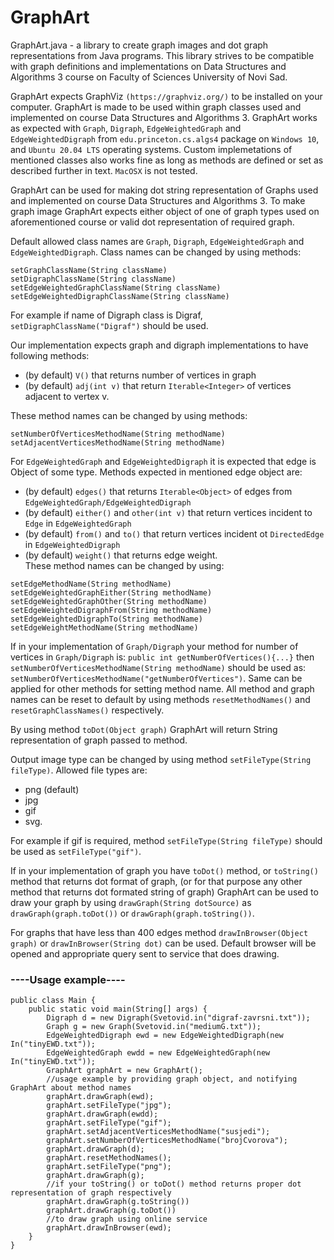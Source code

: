 # GraphArt

GraphArt.java - a library to create graph images and dot graph representations from Java programs. This library strives to be compatible with graph definitions and implementations on Data Structures and Algorithms 3 course on  Faculty of Sciences University of Novi Sad.

GraphArt expects GraphViz ``(https://graphviz.org/)`` to be installed on your computer. GraphArt is made to be used within graph classes used and implemented on course Data Structures and Algorithms 3. GraphArt works as expected with ``Graph``, ``Digraph``, ``EdgeWeightedGraph`` and ``EdgeWeightedDigraph`` from ``edu.princeton.cs.algs4`` package on ``Windows 10``, and ``Ubuntu 20.04 LTS`` operating systems. Custom implemetations of mentioned classes also works fine as long as methods are defined or set as described further in text. ``MacOSX`` is not tested.

GraphArt can be used for making dot string representation of Graphs used and implemented on course Data Structures and Algorithms 3. To make graph image GraphArt expects either object of one of graph types used on aforementioned course or valid dot representation of required graph.

Default allowed class names are ``Graph``, ``Digraph``, ``EdgeWeightedGraph`` and ``EdgeWeightedDigraph``.
Class names can be changed by using methods:

```
setGraphClassName(String className)
setDigraphClassName(String className)
setEdgeWeightedGraphClassName(String className)
setEdgeWeightedDigraphClassName(String className)
```

For example if name of Digraph class is Digraf, ``setDigraphClassName("Digraf")`` should be used.

Our implementation expects graph and digraph implementations to have following methods:
  - (by default) ``V()`` that returns number of vertices in graph
  - (by default) ``adj(int v)`` that return ``Iterable<Integer>`` of vertices adjacent to vertex v.
  
These method names can be changed by using methods:

```
setNumberOfVerticesMethodName(String methodName)
setAdjacentVerticesMethodName(String methodName)
```

For ``EdgeWeightedGraph`` and ``EdgeWeightedDigraph`` it is expected that edge is Object of some type.
Methods expected in mentioned edge object are:
  - (by default) ``edges()`` that returns ``Iterable<Object>`` of edges from ``EdgeWeightedGraph/EdgeWeightedDigraph``
  - (by default) ``either()`` and ``other(int v)`` that return vertices incident to ``Edge`` in ``EdgeWeightedGraph``
  - (by default) ``from()`` and ``to()`` that return vertices incident ot ``DirectedEdge`` in ``EdgeWeightedDigraph``
  - (by default) ``weight()`` that returns edge weight.  
These method names can be changed by using:

```
setEdgeMethodName(String methodName)
setEdgeWeightedGraphEither(String methodName)
setEdgeWeightedGraphOther(String methodName)
setEdgeWeightedDigraphFrom(String methodName)
setEdgeWeightedDigraphTo(String methodName)
setEdgeWeightMethodName(String methodName)
```
  
If in your implementation of ``Graph/Digraph`` your method for number of vertices in ``Graph/Digraph`` is: ``public int getNumberOfVertices(){...}`` then ``setNumberOfVerticesMethodName(String methodName)`` should be used as: ``setNumberOfVerticesMethodName("getNumberOfVertices")``. Same can be applied for other methods for setting method name. All method and graph names can be reset to default by using methods ``resetMethodNames()`` and ``resetGraphClassNames()`` respectively.

By using method ``toDot(Object graph)`` GraphArt will return String representation of graph passed to method.

Output image type can be changed by using method ``setFileType(String fileType)``. Allowed file types are:
  - png (default)
  - jpg
  - gif
  - svg.
  
For example if gif is required, method ``setFileType(String fileType)`` should be used as ``setFileType("gif")``.

If in your implementation of graph you have ``toDot()`` method, or ``toString()`` method that returns dot format of graph, (or for that purpose any other method that returns dot formated string of graph) GraphArt can be used to draw your graph by using ``drawGraph(String dotSource)`` as ``drawGraph(graph.toDot())`` or ``drawGraph(graph.toString())``.

For graphs that have less than 400 edges method ``drawInBrowser(Object graph)`` or ``drawInBrowser(String dot)`` can be used. Default browser will be opened and appropriate query sent to service that does drawing.

### ----Usage example----
``` 
public class Main {
    public static void main(String[] args) {
        Digraph d = new Digraph(Svetovid.in("digraf-zavrsni.txt"));
        Graph g = new Graph(Svetovid.in("mediumG.txt"));
        EdgeWeightedDigraph ewd = new EdgeWeightedDigraph(new In("tinyEWD.txt"));
        EdgeWeightedGraph ewdd = new EdgeWeightedGraph(new In("tinyEWD.txt"));
        GraphArt graphArt = new GraphArt();
        //usage example by providing graph object, and notifying GraphArt about method names
        graphArt.drawGraph(ewd);
        graphArt.setFileType("jpg");
        graphArt.drawGraph(ewdd);
        graphArt.setFileType("gif");
        graphArt.setAdjacentVerticesMethodName("susjedi");
        graphArt.setNumberOfVerticesMethodName("brojCvorova");
        graphArt.drawGraph(d);
        graphArt.resetMethodNames();
        graphArt.setFileType("png");
        graphArt.drawGraph(g);
        //if your toString() or toDot() method returns proper dot representation of graph respectively
        graphArt.drawGraph(g.toString())
        graphArt.drawGraph(g.toDot())
        //to draw graph using online service
        graphArt.drawInBrowser(ewd);
    }
}
```